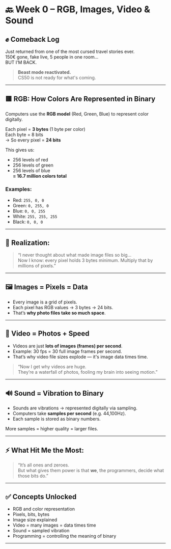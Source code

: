 # 🔙 Week 0 – RGB, Images, Video & Sound

## ✊ Comeback Log

Just returned from one of the most cursed travel stories ever.  
150€ gone, fake live, 5 people in one room...  
BUT I’M BACK.

> **Beast mode reactivated.**  
> CS50 is not ready for what's coming.

---

## 🟥 RGB: How Colors Are Represented in Binary

Computers use the **RGB model** (Red, Green, Blue) to represent color digitally.

Each pixel = **3 bytes** (1 byte per color)  
Each byte = 8 bits  
→ So every pixel = **24 bits**

This gives us:
- 256 levels of red
- 256 levels of green
- 256 levels of blue  
**= 16.7 million colors total**

### Examples:
- Red: `255, 0, 0`
- Green: `0, 255, 0`
- Blue: `0, 0, 255`
- White: `255, 255, 255`
- Black: `0, 0, 0`

---

## 🧠 Realization:

> “I never thought about what made image files so big...  
Now I know: every pixel holds 3 bytes minimum. Multiply that by millions of pixels.”

---

## 🖼 Images = Pixels = Data

- Every image is a grid of pixels.
- Each pixel has RGB values → 3 bytes → 24 bits.
- That’s **why photo files take so much space**.

---

## 🎥 Video = Photos + Speed

- Videos are just **lots of images (frames) per second**.
- Example: 30 fps = 30 full image frames per second.
- That’s why video file sizes explode — it's image data times time.

> “Now I get why videos are huge.  
They’re a waterfall of photos, fooling my brain into seeing motion.”

---

## 🔊 Sound = Vibration to Binary

- Sounds are vibrations → represented digitally via sampling.
- Computers take **samples per second** (e.g. 44,100Hz).
- Each sample is stored as binary numbers.

More samples = higher quality = larger files.

---

## ⚡️ What Hit Me the Most:

> “It’s all ones and zeroes.  
But what gives them power is that **we**, the programmers, decide what those bits do.”

---

## ✅ Concepts Unlocked

- RGB and color representation  
- Pixels, bits, bytes  
- Image size explained  
- Video = many images = data times time  
- Sound = sampled vibration  
- Programming = controlling the meaning of binary

---

